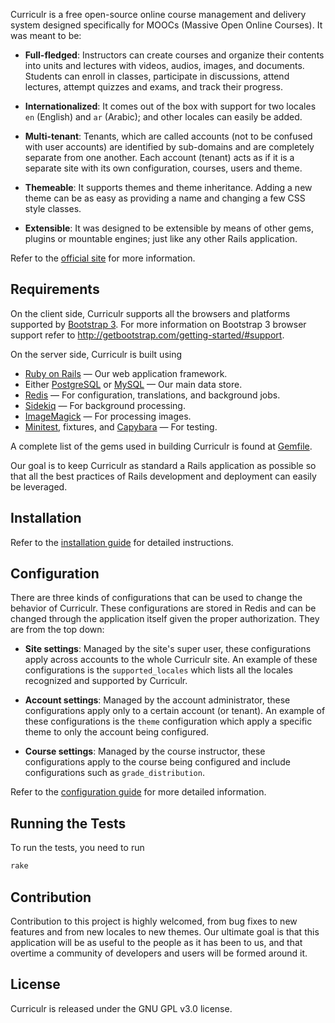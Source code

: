Curriculr is a free open-source online course management and delivery system designed specifically for MOOCs (Massive Open Online Courses). It was meant to be:

- **Full-fledged**: Instructors can create courses and organize their contents into units and lectures with videos, audios, images, and documents. Students can enroll in classes, participate in discussions, attend lectures, attempt quizzes and exams, and track their progress.

- **Internationalized**: It comes out of the box with support for two locales `en` (English) and `ar` (Arabic); and other locales can easily be added.

- **Multi-tenant**: Tenants, which are called accounts (not to be confused with user accounts) are identified by sub-domains and are completely separate from one another. Each account (tenant) acts as if it is a separate site with its own configuration, courses, users and theme.

- **Themeable**: It supports themes and theme inheritance. Adding a new theme can be as easy as providing a name and changing a few CSS style classes.

- **Extensible**: It was designed to be extensible by means of other gems, plugins or mountable engines; just like any other Rails application.

Refer to the [official site](http://www.curriculr.org) for more information.

## Requirements
On the client side, Curriculr supports all the browsers and platforms supported by [Bootstrap 3](http://getbootstrap.com). For more information on Bootstrap 3 browser support refer to <http://getbootstrap.com/getting-started/#support>.

On the server side, Curriculr is built using

- [Ruby on Rails](http://rubyonrails.org/) &mdash; Our web application framework.
- Either [PostgreSQL](http://www.postgresql.org/) or [MySQL](http://www.mysql.com) &mdash; Our main data store.
- [Redis](http://redis.io/) &mdash; For configuration, translations, and background jobs.
- [Sidekiq](http://sidekiq.org) &mdash; For background processing.
- [ImageMagick](http://www.imagemagick.org) &mdash; For processing images.
- [Minitest](https://github.com/seattlerb/minitest), fixtures, and [Capybara](https://github.com/jnicklas/capybara) &mdash; For testing.

A complete list of the gems used in building Curriculr is found at [Gemfile](https://github.com/curriculr/curriculr/blob/master/Gemfile).

Our goal is to keep Curriculr as standard a Rails application as possible so that all the best practices of Rails development and deployment can easily be leveraged.

## Installation
Refer to the [installation guide](http://www.curriculr.org/docs/installation.html) for detailed instructions.

## Configuration
There are three kinds of configurations that can be used to change the behavior of Curriculr. These configurations are stored in Redis and can be changed through the application itself given the proper authorization. They are from the top down:

- **Site settings**: Managed by the site's super user, these configurations apply across accounts to the whole Curriculr site. An example of these configurations is the `supported_locales` which lists all the locales recognized and supported by Curriculr. 

- **Account settings**: Managed by the account administrator, these configurations apply only to a certain account (or tenant). An example of these configurations is the `theme` configuration which apply a specific theme to only the account being configured.

- **Course settings**: Managed by the course instructor, these configurations apply to the course being configured and include configurations such as `grade_distribution`.

Refer to the [configuration guide](http://www.curriculr.org/docs/configuration.html) for more detailed information.

## Running the Tests
To run the tests, you need to run

```sh
rake 
```

## Contribution 
Contribution to this project is highly welcomed, from bug fixes to new features and from new locales to new themes. Our ultimate goal is that this application will be as useful to the people as it has been to us, and that overtime a community of developers and users will be formed around it. 

## License 
Curriculr is released under the GNU GPL v3.0 license.

